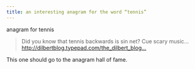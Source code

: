 ```yaml
---
title: an interesting anagram for the word “tennis”
---
```


<p>anagram for tennis</p>

<blockquote>
  <p>Did you know that tennis backwards is sin net? Cue scary music&#8230;
  <a href="http://dilbertblog.typepad.com/the_dilbert_blog/2007/09/us-open-update.html#comment-82020969">http://dilbertblog.typepad.com/the_dilbert_blog...</a></p>
</blockquote>

<p>This one should go to the anagram hall of fame.</p>
